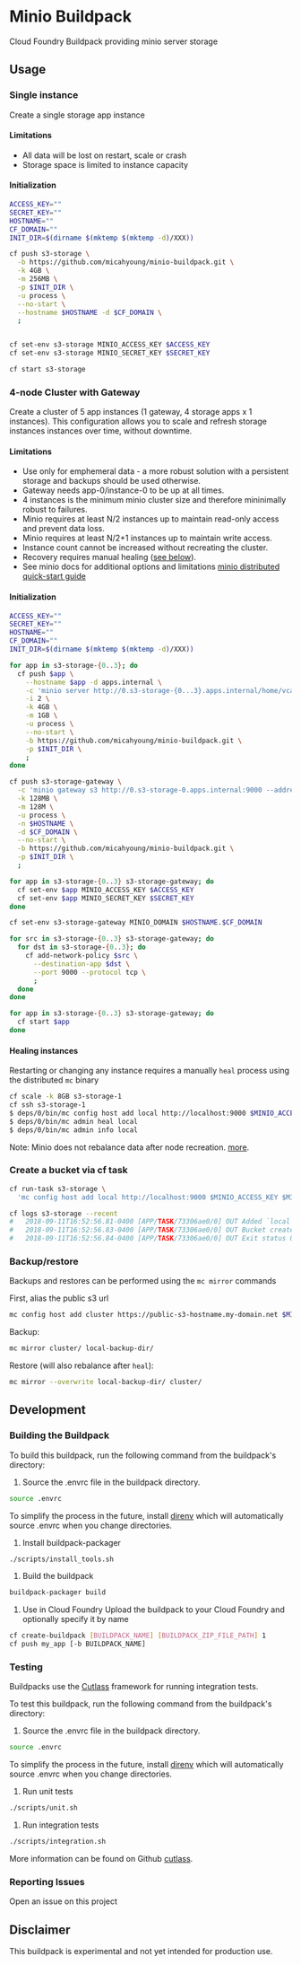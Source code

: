 # Minio Buildpack 

Cloud Foundry Buildpack providing minio server storage

## Usage

### Single instance

Create a single storage app instance

#### Limitations

* All data will be lost on restart, scale or crash
* Storage space is limited to instance capacity

#### Initialization
```bash
ACCESS_KEY=""
SECRET_KEY=""
HOSTNAME=""
CF_DOMAIN=""
INIT_DIR=$(dirname $(mktemp $(mktemp -d)/XXX))

cf push s3-storage \
  -b https://github.com/micahyoung/minio-buildpack.git \
  -k 4GB \
  -m 256MB \
  -p $INIT_DIR \
  -u process \
  --no-start \
  --hostname $HOSTNAME -d $CF_DOMAIN \
  ;


cf set-env s3-storage MINIO_ACCESS_KEY $ACCESS_KEY
cf set-env s3-storage MINIO_SECRET_KEY $SECRET_KEY

cf start s3-storage
```

### 4-node Cluster with Gateway

Create a cluster of 5 app instances (1 gateway, 4 storage apps x 1 instances). This configuration allows you to scale and refresh storage instances instances over time, without downtime.

#### Limitations
* Use only for emphemeral data - a more robust solution with a persistent storage and backups should be used otherwise.
* Gateway needs app-0/instance-0 to be up at all times.
* 4 instances is the minimum minio cluster size and therefore mininimally robust to failures.
* Minio requires at least N/2 instances up to maintain read-only access and prevent data loss.
* Minio requires at least N/2+1 instances up to maintain write access.
* Instance count cannot be increased without recreating the cluster.
* Recovery requires manual healing ([see below](#healing-instances)).
* See minio docs for additional options and limitations [minio distributed quick-start guide](https://docs.minio.io/docs/distributed-minio-quickstart-guide.html)

#### Initialization
```bash
ACCESS_KEY=""
SECRET_KEY=""
HOSTNAME=""
CF_DOMAIN=""
INIT_DIR=$(dirname $(mktemp $(mktemp -d)/XXX))

for app in s3-storage-{0..3}; do
  cf push $app \
    --hostname $app -d apps.internal \
    -c 'minio server http://0.s3-storage-{0...3}.apps.internal/home/vcap/app/shared' \
    -i 2 \
    -k 4GB \
    -m 1GB \
    -u process \
    --no-start \
    -b https://github.com/micahyoung/minio-buildpack.git \
    -p $INIT_DIR \
    ;
done

cf push s3-storage-gateway \
  -c 'minio gateway s3 http://0.s3-storage-0.apps.internal:9000 --address :$PORT' \
  -k 128MB \
  -m 128M \
  -u process \
  -n $HOSTNAME \
  -d $CF_DOMAIN \
  --no-start \
  -b https://github.com/micahyoung/minio-buildpack.git \
  -p $INIT_DIR \
  ;

for app in s3-storage-{0..3} s3-storage-gateway; do
  cf set-env $app MINIO_ACCESS_KEY $ACCESS_KEY
  cf set-env $app MINIO_SECRET_KEY $SECRET_KEY
done

cf set-env s3-storage-gateway MINIO_DOMAIN $HOSTNAME.$CF_DOMAIN 

for src in s3-storage-{0..3} s3-storage-gateway; do
  for dst in s3-storage-{0..3}; do
    cf add-network-policy $src \
      --destination-app $dst \
      --port 9000 --protocol tcp \
      ;
  done
done

for app in s3-storage-{0..3} s3-storage-gateway; do
  cf start $app 
done
```

#### Healing instances

Restarting or changing any instance requires a manually `heal` process using the distributed `mc` binary

```bash
cf scale -k 8GB s3-storage-1
cf ssh s3-storage-1
$ deps/0/bin/mc config host add local http://localhost:9000 $MINIO_ACCESS_KEY $MINIO_SECRET_KEY
$ deps/0/bin/mc admin heal local
$ deps/0/bin/mc admin info local
```

Note: Minio does not rebalance data after node recreation. [more](https://github.com/minio/minio/issues/3478#issuecomment-268203660).

### Create a bucket via cf task
```bash
cf run-task s3-storage \
  'mc config host add local http://localhost:9000 $MINIO_ACCESS_KEY $MINIO_SECRET_KEY && mc mb local/my-bucket'

cf logs s3-storage --recent
#   2018-09-11T16:52:56.81-0400 [APP/TASK/73306ae0/0] OUT Added `local` successfully.
#   2018-09-11T16:52:56.83-0400 [APP/TASK/73306ae0/0] OUT Bucket created successfully `local/my-bucket`.
#   2018-09-11T16:52:56.84-0400 [APP/TASK/73306ae0/0] OUT Exit status 0
```

### Backup/restore

Backups and restores can be performed using the `mc mirror` commands

First, alias the public s3 url
```bash
mc config host add cluster https://public-s3-hostname.my-domain.net $MINIO_ACCESS_KEY $MINIO_SECRET_KEY
```

Backup:
```bash
mc mirror cluster/ local-backup-dir/
```

Restore (will also rebalance after `heal`):
```bash
mc mirror --overwrite local-backup-dir/ cluster/ 
```

## Development

### Building the Buildpack
To build this buildpack, run the following command from the buildpack's directory:

1. Source the .envrc file in the buildpack directory.
```bash
source .envrc
```
To simplify the process in the future, install [direnv](https://direnv.net/) which will automatically source .envrc when you change directories.

1. Install buildpack-packager
```bash
./scripts/install_tools.sh
```

1. Build the buildpack
```bash
buildpack-packager build
```

1. Use in Cloud Foundry
Upload the buildpack to your Cloud Foundry and optionally specify it by name

```bash
cf create-buildpack [BUILDPACK_NAME] [BUILDPACK_ZIP_FILE_PATH] 1
cf push my_app [-b BUILDPACK_NAME]
```

### Testing
Buildpacks use the [Cutlass](https://github.com/cloudfoundry/libbuildpack/cutlass) framework for running integration tests.

To test this buildpack, run the following command from the buildpack's directory:

1. Source the .envrc file in the buildpack directory.

```bash
source .envrc
```
To simplify the process in the future, install [direnv](https://direnv.net/) which will automatically source .envrc when you change directories.

1. Run unit tests

```bash
./scripts/unit.sh
```

1. Run integration tests

```bash
./scripts/integration.sh
```

More information can be found on Github [cutlass](https://github.com/cloudfoundry/libbuildpack/cutlass).

### Reporting Issues
Open an issue on this project

## Disclaimer
This buildpack is experimental and not yet intended for production use.
